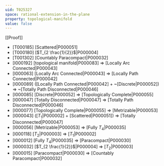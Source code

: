 ```yaml
---
uid: T025327
space: rational-extension-in-the-plane
property: topological-manifold
value: false
---
```

[[Proof]]

* [T000185] [Scattered|P000051]
* [T000180] [$T_{2 \frac{1}{2}}$|P000004]
* [T001302] [Countably Paracompact|P000032]
* [I000192] [topological manifold|P000083] => [Locally Arc Connected|P000043]
* [I000063] [Locally Arc Connected|P000043] => [Locally Path Connected|P000042]
* [I000089] ([Locally Path Connected|P000042] + ~[Discrete|P000052]) => ~[Totally Path Disconnected|P000046]
* [I000085] [Discrete|P000052] => [Topologically Complete|P000055]
* [I000047] [Totally Disconnected|P000047] => [Totally Path Disconnected|P000046]
* [I000077] [Topologically Complete|P000055] => [Metrizable|P000053]
* [I000043] ([$T_1$|P000002] + [Scattered|P000051]) => [Totally Disconnected|P000047]
* [I000056] [Metrizable|P000053] => [Fully $T_4$|P000035]
* [I000118] [$T_2$|P000003] => [$T_1$|P000002]
* [I000012] [Fully $T_4$|P000035] => [Paracompact|P000030]
* [I000032] [$T_{2 \frac{1}{2}}$|P000004] => [$T_2$|P000003]
* [I000015] [Paracompact|P000030] => [Countably Paracompact|P000032]

